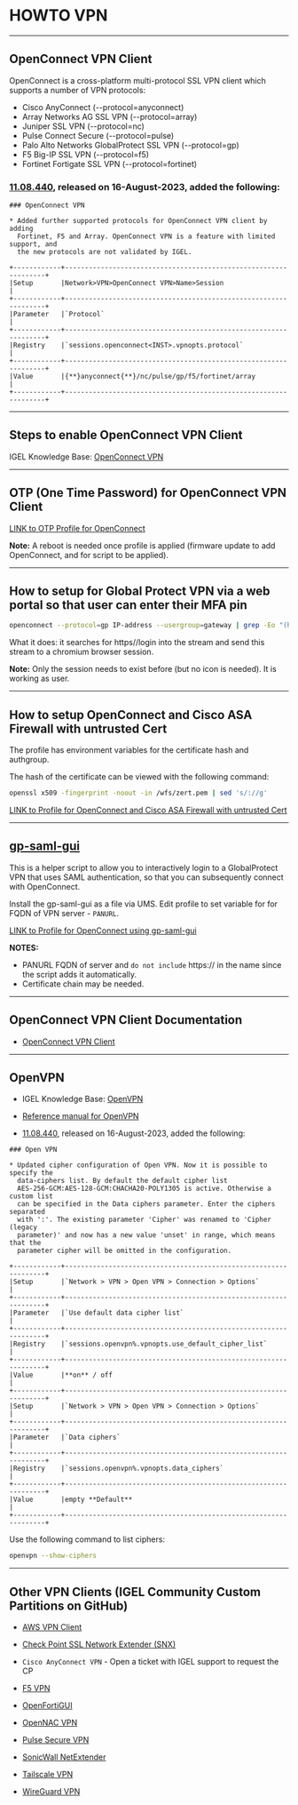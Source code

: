 # HOWTO VPN

-----

## OpenConnect VPN Client

OpenConnect is a cross-platform multi-protocol SSL VPN client which supports a number of VPN protocols:

- Cisco AnyConnect (--protocol=anyconnect)
- Array Networks AG SSL VPN (--protocol=array)
- Juniper SSL VPN (--protocol=nc)
- Pulse Connect Secure (--protocol=pulse)
- Palo Alto Networks GlobalProtect SSL VPN (--protocol=gp)
- F5 Big-IP SSL VPN (--protocol=f5)
- Fortinet Fortigate SSL VPN (--protocol=fortinet)

### [11.08.440](ReleaseNotes/01-OS11/readme11.08.440.txt), released on 16-August-2023, added the following:

```
### OpenConnect VPN

* Added further supported protocols for OpenConnect VPN client by adding
  Fortinet, F5 and Array. OpenConnect VPN is a feature with limited support, and
  the new protocols are not validated by IGEL.

+------------+-----------------------------------------------------------------+
|Setup       |Network>VPN>OpenConnect VPN>Name>Session                         |
+------------+-----------------------------------------------------------------+
|Parameter   |`Protocol`                                                       |
+------------+-----------------------------------------------------------------+
|Registry    |`sessions.openconnect<INST>.vpnopts.protocol`                    |
+------------+-----------------------------------------------------------------+
|Value       |{**}anyconnect{**}/nc/pulse/gp/f5/fortinet/array                 |
+------------+-----------------------------------------------------------------+
```

-----

## Steps to enable OpenConnect VPN Client

IGEL Knowledge Base: [OpenConnect VPN](https://kb.igel.com/igelos-11.09/en/openconnect-vpn-101061696.html)

-----

## OTP (One Time Password) for OpenConnect VPN Client

<a href="../Profiles/HOWTO-Use-OpenConnect-VPN-Client-OTP-profile.xml" download>LINK to OTP Profile for OpenConnect</a>


**Note:** A reboot is needed once profile is applied (firmware update to add OpenConnect, and for script to be applied).

-----

## How to setup for Global Protect VPN via a web portal so that user can enter their MFA pin

```bash linenums="1"
openconnect --protocol=gp IP-address --usergroup=gateway | grep -Eo "(https)://login[a-zA-Z0-9./?=_%:-]*" | xargs /config/sessions/chromium0
```

What it does: it searches for https//login into the stream and send this stream to a chromium browser session.

**Note:** Only the session needs to exist before (but no icon is needed). It is working as user.

-----

## How to setup OpenConnect and Cisco ASA Firewall with untrusted Cert

The profile has environment variables for the certificate hash and authgroup.

The hash of the certificate can be viewed with the following command:

```bash linenums="1"
openssl x509 -fingerprint -noout -in /wfs/zert.pem | sed 's/://g'
```

<a href="../Profiles/HOWTO-Use-OpenConnect-VPN-Trust-Cert-profile.xml" download>LINK to Profile for OpenConnect and Cisco ASA Firewall with untrusted Cert</a>

-----

## [gp-saml-gui](https://github.com/dlenski/gp-saml-gui)

This is a helper script to allow you to interactively login to a GlobalProtect VPN that uses SAML authentication, so that you can subsequently connect with OpenConnect.

Install the gp-saml-gui as a file via UMS. Edit profile to set variable for for FQDN of VPN server - `PANURL`.

<a href="../Profiles/HOWTO-Use-OpenConnect-VPN-gp-saml-gui-profile.xml" download>LINK to Profile for OpenConnect using gp-saml-gui</a>

**NOTES:**

- PANURL FQDN of server and `do not include` https:// in the name since the script adds it automatically.
- Certificate chain may be needed.

-----

## OpenConnect VPN Client Documentation

- [OpenConnect VPN Client](https://www.infradead.org/openconnect/index.html)

----

## OpenVPN

- IGEL Knowledge Base: [OpenVPN](https://kb.igel.com/igelos-11.09/en/openvpn-101061682.html)

- [Reference manual for OpenVPN](https://openvpn.net/community-resources/reference-manual-for-openvpn-2-6/)

- [11.08.440](ReleaseNotes/01-OS11/readme11.08.440.txt), released on 16-August-2023, added the following:

```
### Open VPN

* Updated cipher configuration of Open VPN. Now it is possible to specify the
  data-ciphers list. By default the default cipher list
  AES-256-GCM:AES-128-GCM:CHACHA20-POLY1305 is active. Otherwise a custom list
  can be specified in the Data ciphers parameter. Enter the ciphers separated
  with ':'. The existing parameter 'Cipher' was renamed to 'Cipher (legacy
  parameter)' and now has a new value 'unset' in range, which means that the
  parameter cipher will be omitted in the configuration.

+------------+-----------------------------------------------------------------+
|Setup       |`Network > VPN > Open VPN > Connection > Options`                |
+------------+-----------------------------------------------------------------+
|Parameter   |`Use default data cipher list`                                   |
+------------+-----------------------------------------------------------------+
|Registry    |`sessions.openvpn%.vpnopts.use_default_cipher_list`              |
+------------+-----------------------------------------------------------------+
|Value       |**on** / off                                                     |
+------------+-----------------------------------------------------------------+
|Setup       |`Network > VPN > Open VPN > Connection > Options`                |
+------------+-----------------------------------------------------------------+
|Parameter   |`Data ciphers`                                                   |
+------------+-----------------------------------------------------------------+
|Registry    |`sessions.openvpn%.vpnopts.data_ciphers`                         |
+------------+-----------------------------------------------------------------+
|Value       |empty **Default**                                                |
+------------+-----------------------------------------------------------------+
```

Use the following command to list ciphers:

```bash linenums="1"
openvpn --show-ciphers
```

-----

## Other VPN Clients (IGEL Community Custom Partitions on GitHub)

- [AWS VPN Client](https://github.com/IGEL-Community/IGEL-Custom-Partitions/tree/master/CP_Source/Network/AWS_VPN)

- [Check Point SSL Network Extender (SNX)](https://github.com/IGEL-Community/IGEL-Custom-Partitions/tree/master/CP_Source/Network/Check_Point_SSL_Network_Extender)

- `Cisco AnyConnect VPN` - Open a ticket with IGEL support to request the CP

- [F5 VPN](https://github.com/IGEL-Community/IGEL-Custom-Partitions/tree/master/CP_Source/Network/F5_VPN)

- [OpenFortiGUI](https://github.com/IGEL-Community/IGEL-Custom-Partitions/tree/master/CP_Source/Apps/OpenFortiGUI)

- [OpenNAC VPN](https://github.com/IGEL-Community/IGEL-Custom-Partitions/tree/master/CP_Source/Network/OpenNAC_VPN)

- [Pulse Secure VPN](https://github.com/IGEL-Community/IGEL-Custom-Partitions/tree/master/CP_Source/Network/Pulse_VPN)

- [SonicWall NetExtender](https://github.com/IGEL-Community/IGEL-Custom-Partitions/tree/master/CP_Source/Network/SonicWall_NetExtender_V2)

- [Tailscale VPN](https://github.com/IGEL-Community/IGEL-Custom-Partitions/tree/master/CP_Source/Network/Tailscale_VPN)

- [WireGuard VPN](https://github.com/IGEL-Community/IGEL-Custom-Partitions/tree/master/CP_Source/Network/WireGuard_VPN_Client)
